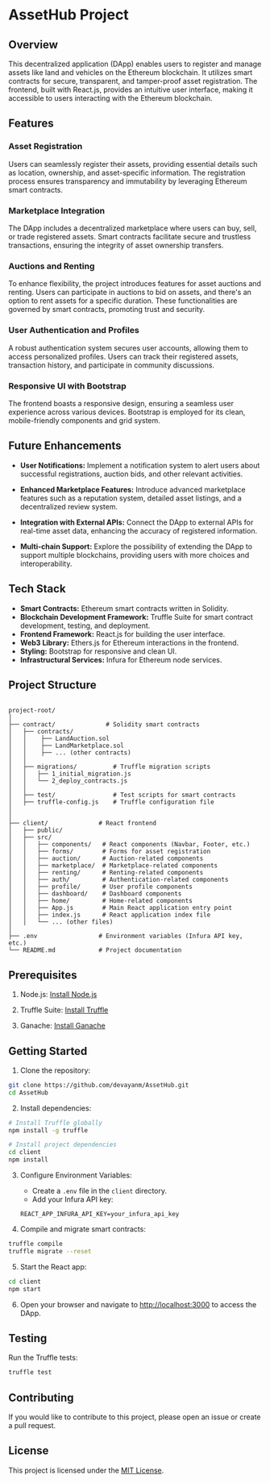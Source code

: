 # AssetHub Project

## Overview

This decentralized application (DApp) enables users to register and manage assets like land and vehicles on the Ethereum blockchain. It utilizes smart contracts for secure, transparent, and tamper-proof asset registration. The frontend, built with React.js, provides an intuitive user interface, making it accessible to users interacting with the Ethereum blockchain.

## Features

### Asset Registration

Users can seamlessly register their assets, providing essential details such as location, ownership, and asset-specific information. The registration process ensures transparency and immutability by leveraging Ethereum smart contracts.

### Marketplace Integration

The DApp includes a decentralized marketplace where users can buy, sell, or trade registered assets. Smart contracts facilitate secure and trustless transactions, ensuring the integrity of asset ownership transfers.

### Auctions and Renting

To enhance flexibility, the project introduces features for asset auctions and renting. Users can participate in auctions to bid on assets, and there's an option to rent assets for a specific duration. These functionalities are governed by smart contracts, promoting trust and security.

### User Authentication and Profiles

A robust authentication system secures user accounts, allowing them to access personalized profiles. Users can track their registered assets, transaction history, and participate in community discussions.

### Responsive UI with Bootstrap

The frontend boasts a responsive design, ensuring a seamless user experience across various devices. Bootstrap is employed for its clean, mobile-friendly components and grid system.

## Future Enhancements

- **User Notifications:** Implement a notification system to alert users about successful registrations, auction bids, and other relevant activities.

- **Enhanced Marketplace Features:** Introduce advanced marketplace features such as a reputation system, detailed asset listings, and a decentralized review system.

- **Integration with External APIs:** Connect the DApp to external APIs for real-time asset data, enhancing the accuracy of registered information.

- **Multi-chain Support:** Explore the possibility of extending the DApp to support multiple blockchains, providing users with more choices and interoperability.

## Tech Stack

- **Smart Contracts:** Ethereum smart contracts written in Solidity.
- **Blockchain Development Framework:** Truffle Suite for smart contract development, testing, and deployment.
- **Frontend Framework:** React.js for building the user interface.
- **Web3 Library:** Ethers.js for Ethereum interactions in the frontend.
- **Styling:** Bootstrap for responsive and clean UI.
- **Infrastructural Services:** Infura for Ethereum node services.

## Project Structure

```

project-root/
│
├── contract/              # Solidity smart contracts
│   ├── contracts/
│   │    ├── LandAuction.sol
│   │    ├── LandMarketplace.sol
│   │    ├── ... (other contracts)
│   │
│   ├── migrations/          # Truffle migration scripts
│   │   ├── 1_initial_migration.js
│   │   └── 2_deploy_contracts.js
│   │
│   ├── test/                # Test scripts for smart contracts
│   ├── truffle-config.js    # Truffle configuration file 
│
│
├── client/              # React frontend
│   ├── public/
│   ├── src/
│   │   ├── components/   # React components (Navbar, Footer, etc.)
│   │   ├── forms/        # Forms for asset registration
│   │   ├── auction/      # Auction-related components
│   │   ├── marketplace/  # Marketplace-related components
│   │   ├── renting/      # Renting-related components
│   │   ├── auth/         # Authentication-related components
│   │   ├── profile/      # User profile components
│   │   ├── dashboard/    # Dashboard components
│   │   ├── home/         # Home-related components
│   │   ├── App.js        # Main React application entry point
│   │   ├── index.js      # React application index file
│   │   └── ... (other files)
│
├── .env                 # Environment variables (Infura API key, etc.)
└── README.md            # Project documentation

```

## Prerequisites

1. Node.js: [Install Node.js](https://nodejs.org/)

2. Truffle Suite: [Install Truffle](https://www.trufflesuite.com/truffle)

3. Ganache: [Install Ganache](https://www.trufflesuite.com/ganache)

## Getting Started

1. Clone the repository:

```bash
git clone https://github.com/devayanm/AssetHub.git
cd AssetHub
```

2. Install dependencies:

```bash
# Install Truffle globally
npm install -g truffle

# Install project dependencies
cd client
npm install
```

3. Configure Environment Variables:

   - Create a `.env` file in the `client` directory.
   - Add your Infura API key:

   ```env
   REACT_APP_INFURA_API_KEY=your_infura_api_key
   ```

4. Compile and migrate smart contracts:

```bash
truffle compile
truffle migrate --reset
```

5. Start the React app:

```bash
cd client
npm start
```

6. Open your browser and navigate to [http://localhost:3000](http://localhost:3000) to access the DApp.

## Testing

Run the Truffle tests:

```bash
truffle test
```

## Contributing

If you would like to contribute to this project, please open an issue or create a pull request.

## License

This project is licensed under the [MIT License](LICENSE).